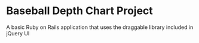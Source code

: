 # Baseball Depth Chart Project

A basic Ruby on Rails application that uses the draggable library included in jQuery UI
